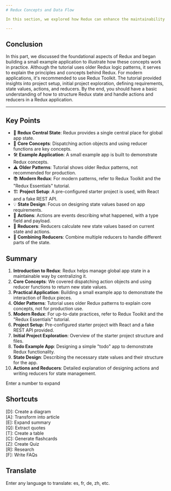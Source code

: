 ```yaml
---
# Redux Concepts and Data Flow

In this section, we explored how Redux can enhance the maintainability of apps by providing a central place for global app state. We also covered core Redux concepts like dispatching action objects and using reducer functions to return new state values.

---
```


## Conclusion
In this part, we discussed the foundational aspects of Redux and began building a small example application to illustrate how these concepts work in practice. Although the tutorial uses older Redux logic patterns, it serves to explain the principles and concepts behind Redux. For modern applications, it's recommended to use Redux Toolkit. The tutorial provided insights into project setup, initial project exploration, defining requirements, state values, actions, and reducers. By the end, you should have a basic understanding of how to structure Redux state and handle actions and reducers in a Redux application.

---

## Key Points
- 🚀 **Redux Central State**: Redux provides a single central place for global app state.
- 🎯 **Core Concepts**: Dispatching action objects and using reducer functions are key concepts.
- 🛠️ **Example Application**: A small example app is built to demonstrate Redux concepts.
- ⚠️ **Older Patterns**: Tutorial shows older Redux patterns, not recommended for production.
- 📚 **Modern Redux**: For modern patterns, refer to Redux Toolkit and the "Redux Essentials" tutorial.
- 🏗️ **Project Setup**: A pre-configured starter project is used, with React and a fake REST API.
- 💡 **State Design**: Focus on designing state values based on app requirements.
- 🔄 **Actions**: Actions are events describing what happened, with a type field and payload.
- 🧩 **Reducers**: Reducers calculate new state values based on current state and actions.
- 🔗 **Combining Reducers**: Combine multiple reducers to handle different parts of the state.

## Summary
1. **Introduction to Redux**: Redux helps manage global app state in a maintainable way by centralizing it.
2. **Core Concepts**: We covered dispatching action objects and using reducer functions to return new state values.
3. **Practical Application**: Building a small example app to demonstrate the interaction of Redux pieces.
4. **Older Patterns**: Tutorial uses older Redux patterns to explain core concepts, not for production use.
5. **Modern Redux**: For up-to-date practices, refer to Redux Toolkit and the "Redux Essentials" tutorial.
6. **Project Setup**: Pre-configured starter project with React and a fake REST API provided.
7. **Initial Project Exploration**: Overview of the starter project structure and files.
8. **Todo Example App**: Designing a simple "todo" app to demonstrate Redux functionality.
9. **State Design**: Describing the necessary state values and their structure for the app.
10. **Actions and Reducers**: Detailed explanation of designing actions and writing reducers for state management.

Enter a number to expand

## Shortcuts
[D]: Create a diagram  
[A]: Transform into article  
[E]: Expand summary  
[Q]: Extract quotes  
[T]: Create a table  
[C]: Generate flashcards  
[Z]: Create Quiz  
[R]: Research  
[F]: Write FAQs  

## Translate
Enter any language to translate: es, fr, de, zh, etc.
